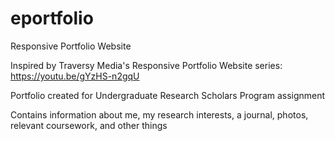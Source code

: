 # eportfolio
Responsive Portfolio Website

Inspired by Traversy Media's Responsive Portfolio Website series: https://youtu.be/gYzHS-n2gqU

Portfolio created for Undergraduate Research Scholars Program assignment

Contains information about me, my research interests, a journal, photos, relevant coursework, and other things
